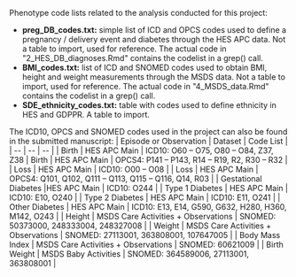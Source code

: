 Phenotype code lists related to the analysis conducted for this project:
- **preg_DB_codes.txt:** simple list of ICD and OPCS codes used to define a pregnancy / delivery event and diabetes through the HES APC data. Not a table to import, used for reference. The actual code in "2_HES_DB_diagnoses.Rmd" contains the codelist in a grep() call.
- **BMI_codes.txt:** list of ICD and SNOMED codes used to obtain BMI, height and weight measurements through the MSDS data. Not a table to import, used for reference. The actual code in "4_MSDS_data.Rmd" contains the codelist in a grep() call.
- **SDE_ethnicity_codes.txt:** table with codes used to define ethnicity in HES and GDPPR. A table to import.

The ICD10, OPCS and SNOMED codes used in the project can also be found in the submitted manuscript:
| Episode or Observation | Dataset | Code List |
| -- | -- | -- |
| Birth | HES APC Main | ICD10: O60 – O75, O80 – O84, Z37, Z38
| Birth | HES APC Main | OPCS4: P141 – P143, R14 – R19, R2, R30 – R32 |
| Loss | HES APC Main |	ICD10: O00 – O08 |
| Loss | HES APC Main |	OPCS4: Q101, Q102, Q111 – Q113, Q115 – Q116, Q14, R03 |
| Gestational Diabetes |HES APC Main | ICD10: O244 |
| Type 1 Diabetes | HES APC Main | ICD10: E10, O240 |
| Type 2 Diabetes | HES APC Main | ICD10: E11, O241 |
| Other Diabetes | HES APC Main | ICD10: E13, E14, G590, G632, H280, H360, M142, O243 |
| Height | MSDS Care Activities + Observations | SNOMED: 50373000, 248333004, 248327008 |
| Weight | MSDS Care Activities + Observations | SNOMED: 27113001, 363808001, 107647005 |
| Body Mass Index | MSDS Care Activities + Observations | SNOMED: 60621009 |
| Birth Weight | MSDS Baby Activities | SNOMED: 364589006, 27113001, 363808001 |


